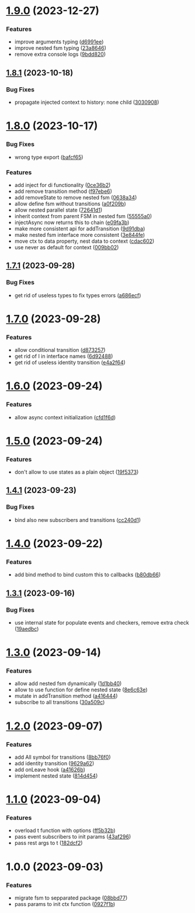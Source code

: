 # [1.9.0](https://github.com/fsmoothy/fsmoothy/compare/v1.8.1...v1.9.0) (2023-12-27)


### Features

* improve arguments typing ([d6991ee](https://github.com/fsmoothy/fsmoothy/commit/d6991eeef5ed32327385b6f29f7bcbdda93c66c1))
* improve nested fsm typing ([23a8646](https://github.com/fsmoothy/fsmoothy/commit/23a86468276b42631e86aca4e7763d592aa980aa))
* remove extra console logs ([9bdd820](https://github.com/fsmoothy/fsmoothy/commit/9bdd8207f318308cc601fa0f496b00dc8c73ea65))

## [1.8.1](https://github.com/fsmoothy/fsmoothy/compare/v1.8.0...v1.8.1) (2023-10-18)


### Bug Fixes

* propagate injected context to history: none child ([3030908](https://github.com/fsmoothy/fsmoothy/commit/3030908282fb39a0a8f9c47f00df421aef70a6f9))

# [1.8.0](https://github.com/fsmoothy/fsmoothy/compare/v1.7.1...v1.8.0) (2023-10-17)


### Bug Fixes

* wrong type export ([bafcf65](https://github.com/fsmoothy/fsmoothy/commit/bafcf658ceddae5938388a1c0d8f39488eba426e))


### Features

* add inject for di functionality ([0ce36b2](https://github.com/fsmoothy/fsmoothy/commit/0ce36b2d064158ddc7fffad7d803b79b272dde35))
* add remove transition method ([f97ebe6](https://github.com/fsmoothy/fsmoothy/commit/f97ebe6002de3b927d6d971c43a35654eecd80bf))
* add removeState to remove nested fsm ([0638a34](https://github.com/fsmoothy/fsmoothy/commit/0638a34297edbdef54433e31c4a4a69af7afb31a))
* allow define fsm without transitions ([a0f209b](https://github.com/fsmoothy/fsmoothy/commit/a0f209b90289bf76ee8bb2ad7099e54f14efbd55))
* allow nested parallel state ([72641d1](https://github.com/fsmoothy/fsmoothy/commit/72641d1e292bde9550cdd64868c6d9017b0cf083))
* inherit context from parent FSM in nested fsm ([55555a0](https://github.com/fsmoothy/fsmoothy/commit/55555a04da41ab835b8df99923863e81dfcd4ef6))
* injectAsync now returns this to chain ([e09fa3b](https://github.com/fsmoothy/fsmoothy/commit/e09fa3b52004b8a33352697ca869575820c579ea))
* make more consistent api for addTransition ([9d91dba](https://github.com/fsmoothy/fsmoothy/commit/9d91dba711b70ce1fd8268a70cf1dd8d36e8aeee))
* make nested fsm interface more consistent ([3e844fe](https://github.com/fsmoothy/fsmoothy/commit/3e844feb90836cb013401cb4c98b44c7d420fd14))
* move ctx to data property, nest data to context ([cdac602](https://github.com/fsmoothy/fsmoothy/commit/cdac6025c25bfacf64de07f5c6e2721f28dada3f))
* use never as default for context ([009bb02](https://github.com/fsmoothy/fsmoothy/commit/009bb02747161fbc0663c2ef41918956612c6ec1))

## [1.7.1](https://github.com/fsmoothy/fsmoothy/compare/v1.7.0...v1.7.1) (2023-09-28)


### Bug Fixes

* get rid of useless types to fix types errors ([a686ecf](https://github.com/fsmoothy/fsmoothy/commit/a686ecf039ab1f6d16b9cb8d0875dbb41063a82a))

# [1.7.0](https://github.com/fsmoothy/fsmoothy/compare/v1.6.0...v1.7.0) (2023-09-28)


### Features

* allow conditional transition ([d873257](https://github.com/fsmoothy/fsmoothy/commit/d873257f0a26547c57ddf4c7ce3a44916d633657))
* get rid of I in interface names ([6d92488](https://github.com/fsmoothy/fsmoothy/commit/6d9248893cc00e1b80e4236771b53905d6c1d796))
* get rid of useless identity transition ([e4a2f64](https://github.com/fsmoothy/fsmoothy/commit/e4a2f64e0da72032751ee1da82854af7f7a099f7))

# [1.6.0](https://github.com/fsmoothy/fsmoothy/compare/v1.5.0...v1.6.0) (2023-09-24)


### Features

* allow async context initialization ([cfd1f6d](https://github.com/fsmoothy/fsmoothy/commit/cfd1f6d8a274c3bcab76c31ead9099b947532633))

# [1.5.0](https://github.com/fsmoothy/fsmoothy/compare/v1.4.1...v1.5.0) (2023-09-24)


### Features

* don't allow to use states as a plain object ([19f5373](https://github.com/fsmoothy/fsmoothy/commit/19f53732ad6c8c852bdf3e2cbcfa1a73a95fa431))

## [1.4.1](https://github.com/fsmoothy/fsmoothy/compare/v1.4.0...v1.4.1) (2023-09-23)


### Bug Fixes

* bind also new subscribers and transitions ([cc240d1](https://github.com/fsmoothy/fsmoothy/commit/cc240d19f10e27dd924fef62a036a19d5dc78aa3))

# [1.4.0](https://github.com/fsmoothy/fsmoothy/compare/v1.3.1...v1.4.0) (2023-09-22)


### Features

* add bind method to bind custom this to callbacks ([b80db66](https://github.com/fsmoothy/fsmoothy/commit/b80db66f673bbd8f56f5d1031bf4cbccea06de0d))

## [1.3.1](https://github.com/fsmoothy/fsmoothy/compare/v1.3.0...v1.3.1) (2023-09-16)


### Bug Fixes

* use internal state for populate events and checkers, remove extra check ([19aedbc](https://github.com/fsmoothy/fsmoothy/commit/19aedbcb5ea7f494cbd9494c8e2b71512144f880))

# [1.3.0](https://github.com/fsmoothy/fsmoothy/compare/v1.2.0...v1.3.0) (2023-09-14)


### Features

* allow add nested fsm dynamically ([1d1bb40](https://github.com/fsmoothy/fsmoothy/commit/1d1bb406bdc611f9994d0a789727cfe9a6c036e7))
* allow to use function for define nested state ([8e6c63e](https://github.com/fsmoothy/fsmoothy/commit/8e6c63e7d478bc4f59ded72e1cede0068c0a2ae5))
* mutate in addTransition method ([a416444](https://github.com/fsmoothy/fsmoothy/commit/a41644469dd4d7a2adf92c83cab3790090fff0f8))
* subscribe to all transitions ([30a509c](https://github.com/fsmoothy/fsmoothy/commit/30a509cfec3fbc0bac923b621fdee1da5893b0da))

# [1.2.0](https://github.com/fsmoothy/fsmoothy/compare/v1.1.0...v1.2.0) (2023-09-07)


### Features

* add All symbol for transitions ([8bb76f0](https://github.com/fsmoothy/fsmoothy/commit/8bb76f08a200706fc9c9385b5a988064649a2e73))
* add identity transition ([9629a62](https://github.com/fsmoothy/fsmoothy/commit/9629a6228a712002f689c0dd4e36a7fe8f55d209))
* add onLeave hook ([a41626b](https://github.com/fsmoothy/fsmoothy/commit/a41626b8c6084f75d31ec4fd196bc9414eba7216))
* implement nested state ([814d454](https://github.com/fsmoothy/fsmoothy/commit/814d4541d49ad689ff37ed6b93d609570553fcc8))

# [1.1.0](https://github.com/fsmoothy/fsmoothy/compare/v1.0.0...v1.1.0) (2023-09-04)


### Features

* overload t function with options ([ff5b32b](https://github.com/fsmoothy/fsmoothy/commit/ff5b32b1ee1b95831912a20dbcd32c9de6566c6b))
* pass event subscribers to init params ([43af296](https://github.com/fsmoothy/fsmoothy/commit/43af296080545ad8ffea31f4714caccc389a5319))
* pass rest args to t ([182dcf2](https://github.com/fsmoothy/fsmoothy/commit/182dcf26ea9dbf19bbf3c1b818b2471f22e45c27))

# 1.0.0 (2023-09-03)


### Features

* migrate fsm to sepparated package ([08bbd77](https://github.com/fsmoothy/fsmoothy/commit/08bbd77c1c972e89dc13f19fc9353c5b92408b71))
* pass params to init ctx function ([0927f1b](https://github.com/fsmoothy/fsmoothy/commit/0927f1b240846314cb606ec446182e3c43114bcc))
